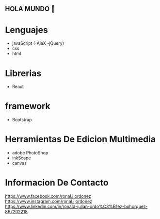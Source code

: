 ## HOLA MUNDO 👋
# Lenguajes
* javaScript (-AjaX -jQuery)
* css
* html
# Librerias
* React
# framework
* Bootstrap
# Herramientas De Edicion Multimedia
* adobe PhotoShop
* inkScape
* canvas
# Informacion De Contacto
https://www.facebook.com/ronal.j.ordonez <br>
https://www.instagram.com/ronal.j.ordonez  <br>
https://www.linkedin.com/in/ronald-julian-ordo%C3%B1ez-bohorquez-867202218
<!--

Here are some ideas to get you started:

- 🔭 I’m currently working on ...
- 🌱 I’m currently learning ...
- 👯 I’m looking to collaborate on ...
- 🤔 I’m looking for help with ...
- 💬 Ask me about ...
- 📫 How to reach me: ...
- 😄 Pronouns: ...
- ⚡ Fun fact: ...
-->
